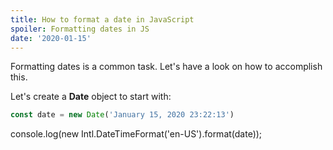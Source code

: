```yaml
---
title: How to format a date in JavaScript
spoiler: Formatting dates in JS
date: '2020-01-15'
---
```


Formatting dates is a common task. Let's have a look on how to accomplish this.

Let's create a **Date** object to start with:

```js
const date = new Date('January 15, 2020 23:22:13')
```


console.log(new Intl.DateTimeFormat('en-US').format(date));
